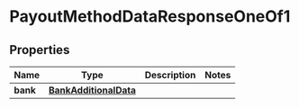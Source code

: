 

# PayoutMethodDataResponseOneOf1


## Properties

| Name | Type | Description | Notes |
|------------ | ------------- | ------------- | -------------|
|**bank** | [**BankAdditionalData**](BankAdditionalData.md) |  |  |



